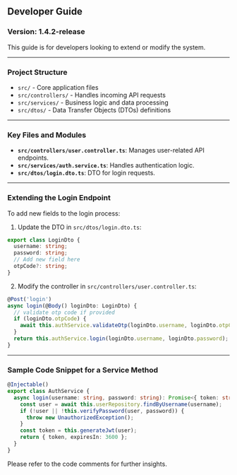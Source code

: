 ## Developer Guide

### Version: 1.4.2-release

This guide is for developers looking to extend or modify the system.

---

### Project Structure
- `src/` - Core application files
- `src/controllers/` - Handles incoming API requests
- `src/services/` - Business logic and data processing
- `src/dtos/` - Data Transfer Objects (DTOs) definitions

---

### Key Files and Modules
- **`src/controllers/user.controller.ts`**: Manages user-related API endpoints.
- **`src/services/auth.service.ts`**: Handles authentication logic.
- **`src/dtos/login.dto.ts`**: DTO for login requests.

---

### Extending the Login Endpoint

To add new fields to the login process:

1. Update the DTO in `src/dtos/login.dto.ts`:

```typescript
export class LoginDto {
  username: string;
  password: string;
  // Add new field here
  otpCode?: string;
}
```

2. Modify the controller in `src/controllers/user.controller.ts`:

```typescript
@Post('login')
async login(@Body() loginDto: LoginDto) {
  // validate otp code if provided
  if (loginDto.otpCode) {
    await this.authService.validateOtp(loginDto.username, loginDto.otpCode);
  }
  return this.authService.login(loginDto.username, loginDto.password);
}
```

---

### Sample Code Snippet for a Service Method

```typescript
@Injectable()
export class AuthService {
  async login(username: string, password: string): Promise<{ token: string; expiresIn: number }> {
    const user = await this.userRepository.findByUsername(username);
    if (!user || !this.verifyPassword(user, password)) {
      throw new UnauthorizedException();
    }
    const token = this.generateJwt(user);
    return { token, expiresIn: 3600 };
  }
}
```

Please refer to the code comments for further insights.